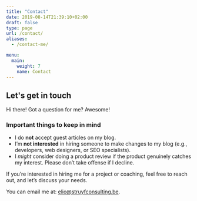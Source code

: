 ```yaml
---
title: "Contact"
date: 2019-08-14T21:39:10+02:00
draft: false
type: page
url: /contact/
aliases:
  - /contact-me/

menu:
  main:
    weight: 7
    name: Contact
---
```


## Let's get in touch

Hi there! Got a question for me? Awesome!

### Important things to keep in mind

- I do **not** accept guest articles on my blog.  
- I’m **not interested** in hiring someone to make changes to my blog (e.g., developers, web designers, or SEO specialists).  
- I *might* consider doing a product review if the product genuinely catches my interest. Please don’t take offense if I decline.  

If you’re interested in hiring me for a project or coaching, feel free to reach out, and let’s discuss your needs.

You can email me at: [elio@struyfconsulting.be](mailto:elio@struyfconsulting.be).